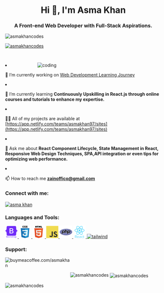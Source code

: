<h1 align="center">Hi 👋, I'm Asma Khan</h1>
<h3 align="center">A Front-end Web Developer with Full-Stack Aspirations.</h3>

<p align="left"> <img src="https://komarev.com/ghpvc/?username=asmakhancodes&label=Profile%20views&color=0e75b6&style=flat" alt="asmakhancodes" /> </p>

<p align="left"> <a href="https://github.com/ryo-ma/github-profile-trophy"><img src="https://github-profile-trophy.vercel.app/?username=asmakhancodes" alt="asmakhancodes" /></a> </p>

<p align="left"> <a href="https://twitter.com/" target="blank"><img src="https://img.shields.io/twitter/follow/?logo=twitter&style=for-the-badge" alt="" /></a> </p>
<img align="right" alt="coding" width="400" src="https://cdn.dribbble.com/users/4055494/screenshots/15215756/media/d2b66c4ca0192aa26d103448b3d1518b.gif"

- 🔭 I’m currently working on [Web Development Learning Journey]("-")

- 🌱 I’m currently learning **Continuously Upskilling in React.js through online courses and tutorials to enhance my expertise.**

- 👨‍💻 All of my projects are available at [https://app.netlify.com/teams/asmakhan97/sites](https://app.netlify.com/teams/asmakhan97/sites)

- 💬 Ask me about **React Component Lifecycle, State Management in React, Responsive Web Design Techniques, SPA,API integration or even tips for optimizing web performance.**

- 📫 How to reach me **zainoffico@gmail.com**

<h3 align="left">Connect with me:</h3>
<p align="left">
<a href="https://linkedin.com/in/asma khan" target="blank"><img align="center" src="https://raw.githubusercontent.com/rahuldkjain/github-profile-readme-generator/master/src/images/icons/Social/linked-in-alt.svg" alt="asma khan" height="30" width="40" /></a>
</p>

<h3 align="left">Languages and Tools:</h3>
<p align="left"> <a href="https://getbootstrap.com" target="_blank" rel="noreferrer"> <img src="https://raw.githubusercontent.com/devicons/devicon/master/icons/bootstrap/bootstrap-plain-wordmark.svg" alt="bootstrap" width="40" height="40"/> </a> <a href="https://www.w3schools.com/css/" target="_blank" rel="noreferrer"> <img src="https://raw.githubusercontent.com/devicons/devicon/master/icons/css3/css3-original-wordmark.svg" alt="css3" width="40" height="40"/> </a> <a href="https://www.w3.org/html/" target="_blank" rel="noreferrer"> <img src="https://raw.githubusercontent.com/devicons/devicon/master/icons/html5/html5-original-wordmark.svg" alt="html5" width="40" height="40"/> </a> <a href="https://developer.mozilla.org/en-US/docs/Web/JavaScript" target="_blank" rel="noreferrer"> <img src="https://raw.githubusercontent.com/devicons/devicon/master/icons/javascript/javascript-original.svg" alt="javascript" width="40" height="40"/> </a> <a href="https://www.php.net" target="_blank" rel="noreferrer"> <img src="https://raw.githubusercontent.com/devicons/devicon/master/icons/php/php-original.svg" alt="php" width="40" height="40"/> </a> <a href="https://reactjs.org/" target="_blank" rel="noreferrer"> <img src="https://raw.githubusercontent.com/devicons/devicon/master/icons/react/react-original-wordmark.svg" alt="react" width="40" height="40"/> </a> <a href="https://tailwindcss.com/" target="_blank" rel="noreferrer"> <img src="https://www.vectorlogo.zone/logos/tailwindcss/tailwindcss-icon.svg" alt="tailwind" width="40" height="40"/> </a> </p>

<h3 align="left">Support:</h3>
<p><a href="https://www.buymeacoffee.com/buymeacoffee.com/asmakhan"> <img align="left" src="https://cdn.buymeacoffee.com/buttons/v2/default-yellow.png" height="50" width="210" alt="buymeacoffee.com/asmakhan" /></a></p><br><br>

<p><img align="left" src="https://github-readme-stats.vercel.app/api/top-langs?username=asmakhancodes&show_icons=true&locale=en&layout=compact" alt="asmakhancodes" /></p>

<p>&nbsp;<img align="center" src="https://github-readme-stats.vercel.app/api?username=asmakhancodes&show_icons=true&locale=en" alt="asmakhancodes" /></p>

<p><img align="center" src="https://github-readme-streak-stats.herokuapp.com/?user=asmakhancodes&" alt="asmakhancodes" /></p>
